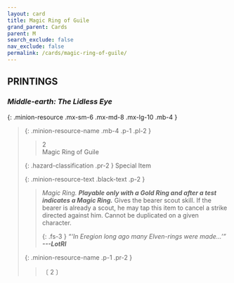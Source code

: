 ```yaml
---
layout: card
title: Magic Ring of Guile
grand_parent: Cards
parent: M
search_exclude: false
nav_exclude: false
permalink: /cards/magic-ring-of-guile/
---
```


## PRINTINGS


### _Middle-earth: The Lidless Eye_

{: .minion-resource .mx-sm-6 .mx-md-8 .mx-lg-10 .mb-4 }
> {: .minion-resource-name .mb-4 .p-1 .pl-2 }
> > <div class="hazard-mp">2</div>
> > <div class="card-name">Magic Ring of Guile</div>
>
> {: .hazard-classification .pr-2 }
> Special Item
>
> {: .minion-resource-text .black-text .p-2 }
> > _Magic Ring._ ***Playable only with a Gold Ring and after a test indicates a Magic Ring.*** Gives the bearer scout skill. If the bearer is already a scout, he may tap this item to cancel a strike directed against him. Cannot be duplicated on a given character. 
> > 
> > {: .fs-3 } 
> > _“‘In Eregion long ago many Elven-rings were made...’”_ ***---&#65279;LotRI*** 
> 
> {: .minion-resource-name .p-1 .pr-2 }
> > <div class="card-shield"></div>
> > <div class="card-corruption-white">〔 2 〕</div>
